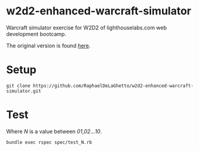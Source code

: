 w2d2-enhanced-warcraft-simulator
================================

Warcraft simulator exercise for W2D2 of lighthouselabs.com web development bootcamp.

The original version is found [here](https://github.com/RaphaelDeLaGhetto/w2d2-warcraft-simulator).

# Setup

```
git clone https://github.com/RaphaelDeLaGhetto/w2d2-enhanced-warcraft-simulator.git
```

# Test

Where _N_ is a value between _01_,_02_..._10_.

```
bundle exec rspec spec/test_N.rb
